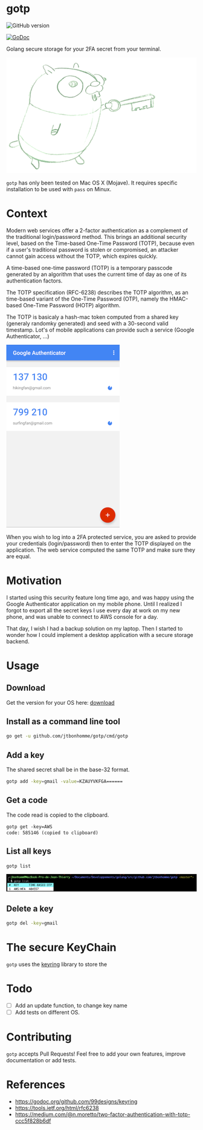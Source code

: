 # gotp

![GitHub version](https://img.shields.io/badge/gotp%20version-0.2.4-blue.svg)

[![GoDoc](https://godoc.org/github.com/jtbonhomme/gotp?status.svg)](https://godoc.org/github.com/jtbonhomme/gotp)

Golang secure storage for your 2FA secret from your terminal.

![](gopher.png)

`gotp` has only been tested on Mac OS X (Mojave).
It requires specific installation to be used with `pass` on Minux.

# Context

Modern web services offer a 2-factor authentication as a complement of the traditional login/password method. This brings an additional security level, based on the Time-based One-Time Password (TOTP), because even if a user's traditional password is stolen or compromised, an attacker cannot gain access without the TOTP, which expires quickly.

A time-based one-time password (TOTP) is a temporary passcode generated by an algorithm that uses the current time of day as one of its authentication factors.

The TOTP specification (RFC-6238) describes the TOTP algorithm, as an time-based variant of the One-Time Password (OTP), namely the HMAC-based One-Time Password (HOTP)  algorithm.

The TOTP is basicaly a hash-mac token computed from a shared key (generaly randomky generated) and seed with a 30-second valid timestamp. Lot's of mobile applications can provide such a service (Google Authenticator, ...)

![](ga.png)

When you wish to log into a 2FA protected service, you are asked to provide your credentials (login/password) then to enter the TOTP displayed on the application.
The web service computed the same TOTP and make sure they are equal.

# Motivation

I started using this security feature long time ago, and was happy using the Google Authenticator application on my mobile phone. Until I realized I forgot to export all the secret keys I use every day at work on my new phone, and was unable to connect to AWS console for a day.

That day, I wish I had a backup solution on my laptop. Then I started to wonder how I could implement a desktop application with a secure storage backend.

# Usage

## Download

Get the version for your OS here: [download](https://github.com/jtbonhomme/gotp/tree/master/dist)

## Install as a command line tool

```sh
go get -u github.com/jtbonhomme/gotp/cmd/gotp
```

## Add a key

The shared secret shall be in the base-32 format.

```sh
gotp add -key=gmail -value=KZAUYVKFGA======
```

## Get a code

The code read is copied to the clipboard.

```
gotp get -key=AWS
code: 585146 (copied to clipboard)
```

## List all keys

```sh
gotp list
```

![](gotp.png)

## Delete a key

```sh
gotp del -key=gmail
```

# The secure KeyChain

`gotp` uses the [keyring](https://godoc.org/github.com/99designs/keyring) library to store the 

# Todo

- [ ] Add an update function, to change key name
- [ ] Add tests on different OS.

# Contributing

`gotp` accepts Pull Requests! Feel free to add your own features, improve documentation or add tests.

# References

* https://godoc.org/github.com/99designs/keyring
* https://tools.ietf.org/html/rfc6238
* https://medium.com/@n.moretto/two-factor-authentication-with-totp-ccc5f828b6df
